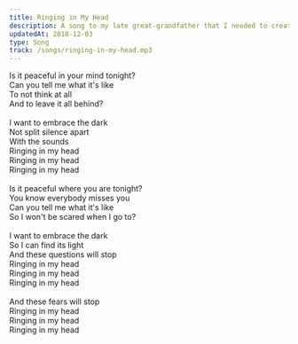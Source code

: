 ```yaml
---
title: Ringing in My Head
description: A song to my late great-grandfather that I needed to create to escape a spiral of thanatophobia after his passing, all wrote and recorded in less than 8 hours.
updatedAt: 2018-12-03
type: Song
track: /songs/ringing-in-my-head.mp3
---
```


Is it peaceful in your mind tonight?<br>
Can you tell me what it's like<br>
To not think at all<br>
And to leave it all behind?<br>
<br>
I want to embrace the dark<br>
Not split silence apart<br>
With the sounds<br>
Ringing in my head<br>
Ringing in my head<br>
Ringing in my head<br>
<br>
Is it peaceful where you are tonight?<br>
You know everybody misses you<br>
Can you tell me what it's like<br>
So I won't be scared when I go to?<br>
<br>
I want to embrace the dark<br>
So I can find its light<br>
And these questions will stop<br>
Ringing in my head<br>
Ringing in my head<br>
Ringing in my head<br>
<br>
And these fears will stop<br>
Ringing in my head<br>
Ringing in my head<br>
Ringing in my head
